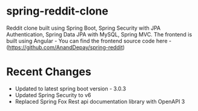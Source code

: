 # spring-reddit-clone
Reddit clone built using Spring Boot, Spring Security with JPA Authentication, Spring Data JPA with MySQL, Spring MVC. The frontend is built using Angular - You can find the frontend source code here - (https://github.com/AnandDepay/spring-reddit)

# Recent Changes

- Updated to latest spring boot version - 3.0.3
- Updated Spring Security to v6
- Replaced Spring Fox Rest api documentation library with OpenAPI 3

